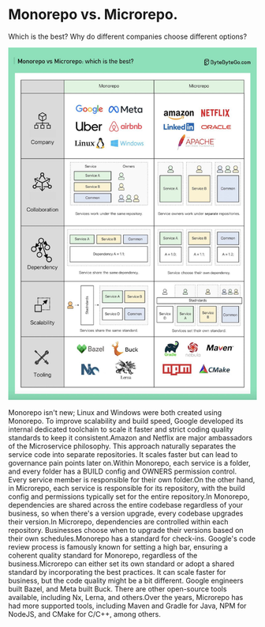 # Monorepo vs. Microrepo.

Which is the best? Why do different companies choose different options?<p>
  <img src="../images/monorepo-microrepo.jpg" />
</p>
Monorepo isn't new; Linux and Windows were both created using Monorepo. To improve scalability and build speed, Google developed its internal dedicated toolchain to scale it faster and strict coding quality standards to keep it consistent.Amazon and Netflix are major ambassadors of the Microservice philosophy. This approach naturally separates the service code into separate repositories. It scales faster but can lead to governance pain points later on.Within Monorepo, each service is a folder, and every folder has a BUILD config and OWNERS permission control. Every service member is responsible for their own folder.On the other hand, in Microrepo, each service is responsible for its repository, with the build config and permissions typically set for the entire repository.In Monorepo, dependencies are shared across the entire codebase regardless of your business, so when there's a version upgrade, every codebase upgrades their version.In Microrepo, dependencies are controlled within each repository. Businesses choose when to upgrade their versions based on their own schedules.Monorepo has a standard for check-ins. Google's code review process is famously known for setting a high bar, ensuring a coherent quality standard for Monorepo, regardless of the business.Microrepo can either set its own standard or adopt a shared standard by incorporating the best practices. It can scale faster for business, but the code quality might be a bit different. 
Google engineers built Bazel, and Meta built Buck. There are other open-source tools available, including Nx, Lerna, and others.Over the years, Microrepo has had more supported tools, including Maven and Gradle for Java, NPM for NodeJS, and CMake for C/C++, among others.